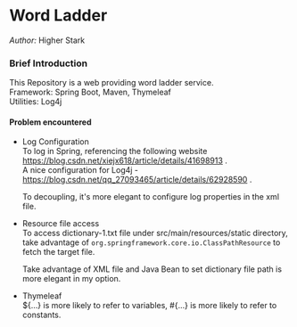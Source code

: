 Word Ladder
===========
_Author:_ Higher Stark

### Brief Introduction
This Repository is a web providing word ladder service.  
Framework: Spring Boot, Maven, Thymeleaf  
Utilities: Log4j

#### Problem encountered
* Log Configuration  
    To log in Spring, referencing the following website
    https://blog.csdn.net/xiejx618/article/details/41698913 .  
    A nice configuration for Log4j - https://blog.csdn.net/qq_27093465/article/details/62928590 .
    
    To decoupling, it's more elegant to configure log properties in the xml file.
* Resource file access  
    To access dictionary-1.txt file under src/main/resources/static directory, 
    take advantage of `org.springframework.core.io.ClassPathResource` to fetch the target file.
    
    Take advantage of XML file and Java Bean to set dictionary file path is more elegant in my option.
* Thymeleaf  
    ${...} is more likely to refer to variables, 
    \#{...} is more likely to refer to constants.